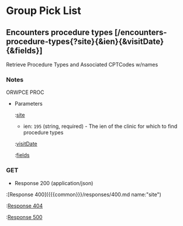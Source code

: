 # Group Pick List

## Encounters procedure types [/encounters-procedure-types{?site}{&ien}{&visitDate}{&fields}]

Retrieve Procedure Types and Associated CPTCodes w/names

### Notes

ORWPCE PROC

+ Parameters

    :[site]({{{common}}}/parameters/site.md)

    + ien: `195` (string, required) - The ien of the clinic for which to find procedure types

    :[visitDate]({{{common}}}/parameters/visitDate.md)

    :[fields]({{{common}}}/parameters/fields.md)

### GET

+ Response 200 (application/json)

:[Response 400]({{{common}}}/responses/400.md name:"site")

:[Response 404]({{{common}}}/responses/404.md)

:[Response 500]({{{common}}}/responses/500.md)


